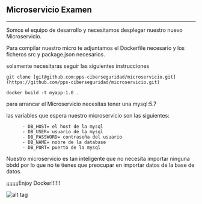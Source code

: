 ## Microservicio Examen
***
Somos el equipo de desarrollo y necesitamos desplegar nuestro nuevo Microservicio.

Para compilar nuestro micro te adjuntamos el Dockerfile necesario y los ficheros src y package.json necesarios.

solamente necesitaras seguir las siguientes instrucciones

```
git clone [git@github.com:pps-ciberseguridad/microservicio.git](https://github.com/pps-ciberseguridad/microservicio.git)

docker build -t myapp:1.0 .
```
para arrancar el Microservicio necesitas tener una mysql:5.7 

las variables que espera nuestro microservicio son las siguientes:
```
      - DB_HOST= el host de la mysql
      - DB_USER= usuario de la mysql
      - DB_PASSWORD= contraseña del usuario
      - DB_NAME= nobre de la database
      - DB_PORT= puerto de la mysql
```
Nuestro microservicio es tan inteligente que no necesita importar ninguna bbdd por lo que no te tienes que preocupar en importar datos de la base de datos.

¡¡¡¡¡¡¡¡Enjoy Docker!!!!!!

![alt tag](https://s3-us-west-1.amazonaws.com/aerospike-fd/wp-content/uploads/2016/01/the_containers_are_coming.jpg)
